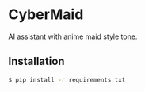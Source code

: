 # CyberMaid
AI assistant with anime maid style tone.

## Installation

```bash
$ pip install -r requirements.txt
```